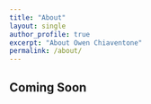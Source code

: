 ```yaml
---
title: "About"
layout: single
author_profile: true
excerpt: "About Owen Chiaventone"
permalink: /about/
---
```


## Coming Soon